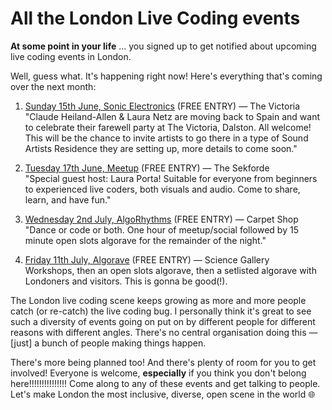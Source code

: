 # All the London Live Coding events

​**At some point in your life** ... you signed up to get notified about upcoming live coding events in London.

​Well, guess what. It's happening right now! Here's everything that's coming over the next month:

1. [​Sunday 15th June, Sonic Electronics](https://dice.fm/event/8eppn5-sonic-electronics-london-farewell-party-15th-jun-the-victoria-london-tickets) (FREE ENTRY) — The Victoria\
"Claude Heiland-Allen & Laura Netz are moving back to Spain and want to celebrate their farewell party at The Victoria, Dalston. All welcome! This will be the chance to invite artists to go there in a type of Sound Artists Residence they are setting up, more details to come soon."

3. ​[Tuesday 17th June, Meetup](https://lu.ma/4kxq8w80) (FREE ENTRY) — The Sekforde\
"Special guest host: Laura Porta! Suitable for everyone from beginners to experienced live coders, both visuals and audio. Come to share, learn, and have fun."

4. [​Wednesday 2nd July, AlgoRhythms](https://lu.ma/vp5swhx4) (FREE ENTRY) — Carpet Shop\
"Dance or code or both. One hour of meetup/social followed by 15 minute open slots algorave for the remainder of the night."

5. [Friday 11th July, Algorave](https://www.eventbrite.co.uk/e/algorave-tickets-1381600246529) (FREE ENTRY) — Science Gallery\
Workshops, then an open slots algorave, then a setlisted algorave with Londoners and visitors. This is gonna be good(!).

​The London live coding scene keeps growing as more and more people catch (or re-catch) the live coding bug. I personally think it's great to see such a diversity of events going on put on by different people for different reasons with different angles. There's no central organisation doing this — [just] a bunch of people making things happen.

​There's more being planned too! And there's plenty of room for you to get involved! Everyone is welcome, **especially** if you think you don't belong here!!!!!!!!!!!!!!! Come along to any of these events and get talking to people. Let's make London the most inclusive, diverse, open scene in the world 🌐
